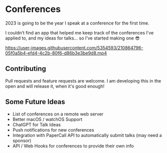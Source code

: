 # Conferences

2023 is going to be the year I speak at a conference for the first time. 

I couldn’t find an app that helped me keep track of the conferences I’ve applied to, and my ideas for talks… so I’ve started making one 😎

https://user-images.githubusercontent.com/5354593/210864796-05f0a5b4-efd4-4c2b-80f6-d86b3e3be9d8.mp4

## Contributing

Pull requests and feature requests are welcome.
I am developing this in the open and will release it, when it's good enough!

## Some Future Ideas
* List of conferences on a remote web server
* Better macOS / watchOS Support
* ChatGPT for Talk Ideas
* Push notifications for new conferences
* Integration with PaperCall API to automatically submit talks (may need a sponsor)
* API / Web Hooks for conferences to provide their own info

